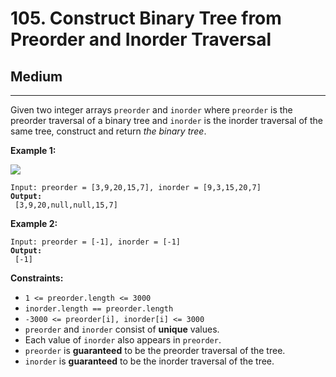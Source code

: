 # 105. Construct Binary Tree from Preorder and Inorder Traversal

## Medium

***

Given two integer arrays `preorder` and `inorder` where `preorder` is the preorder traversal of a binary tree and `inorder` is the inorder traversal of the same tree, construct and return _the binary tree_.

&#x20;

**Example 1:**

![](https://assets.leetcode.com/uploads/2021/02/19/tree.jpg)

<pre><code>Input: preorder = [3,9,20,15,7], inorder = [9,3,15,20,7]
<strong>Output:
</strong> [3,9,20,null,null,15,7]</code></pre>

**Example 2:**

<pre><code>Input: preorder = [-1], inorder = [-1]
<strong>Output:
</strong> [-1]</code></pre>

&#x20;

**Constraints:**

* `1 <= preorder.length <= 3000`
* `inorder.length == preorder.length`
* `-3000 <= preorder[i], inorder[i] <= 3000`
* `preorder` and `inorder` consist of **unique** values.
* Each value of `inorder` also appears in `preorder`.
* `preorder` is **guaranteed** to be the preorder traversal of the tree.
* `inorder` is **guaranteed** to be the inorder traversal of the tree.

